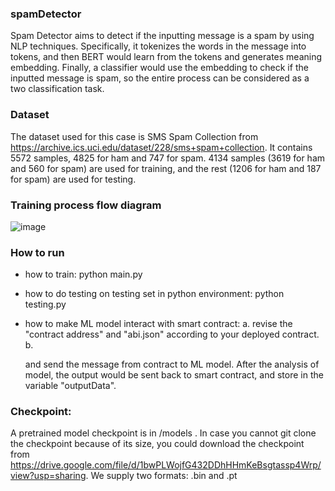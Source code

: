 ### spamDetector

Spam Detector aims to detect if the inputting message is a spam by using NLP techniques. Specifically, it tokenizes the words in the message into tokens, and then BERT would learn from the tokens and generates meaning embedding. Finally, a classifier would use the embedding to check if the inputted message is spam, so the entire process can be considered as a two classification task.

### Dataset

The dataset used for this case is SMS Spam Collection from https://archive.ics.uci.edu/dataset/228/sms+spam+collection. It contains 5572 samples, 4825 for ham and 747 for spam. 4134 samples (3619 for ham and 560 for spam) are used for training, and the rest (1206 for ham and 187 for spam) are used for testing.

### Training process flow diagram
![image](https://github.com/AI-and-Blockchain/S24_Spam_Detector/assets/55873378/106f3db4-b343-498f-aa40-0201fd0f7ef9)

### How to run
- how to train:
    python main.py
  
- how to do testing on testing set in python environment:
    python testing.py
  
- how to make ML model interact with smart contract:
    a. revise the "contract address" and "abi.json" according to your deployed contract.
    b. 

   and send the message from contract to ML model. After the analysis of model, the output would be sent back to smart contract, and store in the variable "outputData". 

### Checkpoint:
A pretrained model checkpoint is in /models . In case you cannot git clone the checkpoint because of its size, you could download the checkpoint from https://drive.google.com/file/d/1bwPLWojfG432DDhHHmKeBsgtassp4Wrp/view?usp=sharing. We supply two formats: .bin and .pt
